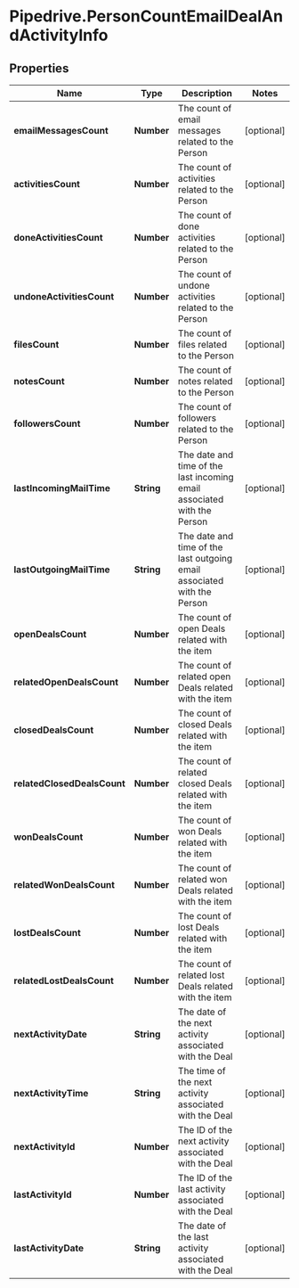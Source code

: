# Pipedrive.PersonCountEmailDealAndActivityInfo

## Properties

Name | Type | Description | Notes
------------ | ------------- | ------------- | -------------
**emailMessagesCount** | **Number** | The count of email messages related to the Person | [optional] 
**activitiesCount** | **Number** | The count of activities related to the Person | [optional] 
**doneActivitiesCount** | **Number** | The count of done activities related to the Person | [optional] 
**undoneActivitiesCount** | **Number** | The count of undone activities related to the Person | [optional] 
**filesCount** | **Number** | The count of files related to the Person | [optional] 
**notesCount** | **Number** | The count of notes related to the Person | [optional] 
**followersCount** | **Number** | The count of followers related to the Person | [optional] 
**lastIncomingMailTime** | **String** | The date and time of the last incoming email associated with the Person | [optional] 
**lastOutgoingMailTime** | **String** | The date and time of the last outgoing email associated with the Person | [optional] 
**openDealsCount** | **Number** | The count of open Deals related with the item | [optional] 
**relatedOpenDealsCount** | **Number** | The count of related open Deals related with the item | [optional] 
**closedDealsCount** | **Number** | The count of closed Deals related with the item | [optional] 
**relatedClosedDealsCount** | **Number** | The count of related closed Deals related with the item | [optional] 
**wonDealsCount** | **Number** | The count of won Deals related with the item | [optional] 
**relatedWonDealsCount** | **Number** | The count of related won Deals related with the item | [optional] 
**lostDealsCount** | **Number** | The count of lost Deals related with the item | [optional] 
**relatedLostDealsCount** | **Number** | The count of related lost Deals related with the item | [optional] 
**nextActivityDate** | **String** | The date of the next activity associated with the Deal | [optional] 
**nextActivityTime** | **String** | The time of the next activity associated with the Deal | [optional] 
**nextActivityId** | **Number** | The ID of the next activity associated with the Deal | [optional] 
**lastActivityId** | **Number** | The ID of the last activity associated with the Deal | [optional] 
**lastActivityDate** | **String** | The date of the last activity associated with the Deal | [optional] 



